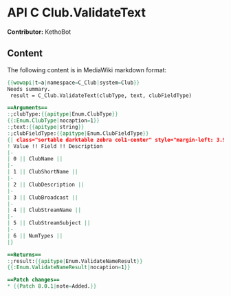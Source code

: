 # API C Club.ValidateText

**Contributor:** KethoBot

## Content

The following content is in MediaWiki markdown format:

```mediawiki
{{wowapi|t=a|namespace=C_Club|system=Club}}
Needs summary.
 result = C_Club.ValidateText(clubType, text, clubFieldType)

==Arguments==
:;clubType:{{apitype|Enum.ClubType}}
{{:Enum.ClubType|nocaption=1}}
:;text:{{apitype|string}}
:;clubFieldType:{{apitype|Enum.ClubFieldType}}
{| class="sortable darktable zebra col1-center" style="margin-left: 3.9em"
! Value !! Field !! Description
|-
| 0 || ClubName || 
|-
| 1 || ClubShortName || 
|-
| 2 || ClubDescription || 
|-
| 3 || ClubBroadcast || 
|-
| 4 || ClubStreamName || 
|-
| 5 || ClubStreamSubject || 
|-
| 6 || NumTypes || 
|}

==Returns==
:;result:{{apitype|Enum.ValidateNameResult}}
{{:Enum.ValidateNameResult|nocaption=1}}

==Patch changes==
* {{Patch 8.0.1|note=Added.}}
```